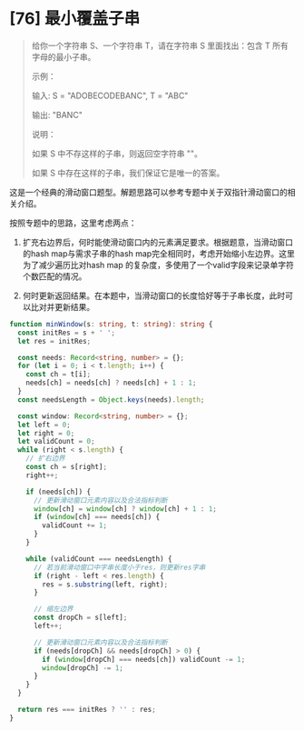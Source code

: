 # [76] 最小覆盖子串

> 给你一个字符串 S、一个字符串 T，请在字符串 S 里面找出：包含 T 所有字母的最小子串。
>
> 示例：
>
> 输入: S = "ADOBECODEBANC", T = "ABC"
>
> 输出: "BANC"
>
> 说明：
>
> 如果 S 中不存这样的子串，则返回空字符串 ""。
>
> 如果 S 中存在这样的子串，我们保证它是唯一的答案。

这是一个经典的滑动窗口题型。解题思路可以参考专题中关于双指针滑动窗口的相关介绍。

按照专题中的思路，这里考虑两点：

1. 扩充右边界后，何时能使滑动窗口内的元素满足要求。根据题意，当滑动窗口的hash map与需求子串的hash map完全相同时，考虑开始缩小左边界。这里为了减少遍历比对hash map 的复杂度，多使用了一个valid字段来记录单字符个数匹配的情况。

2. 何时更新返回结果。在本题中，当滑动窗口的长度恰好等于子串长度，此时可以比对并更新结果。

```ts
function minWindow(s: string, t: string): string {
  const initRes = s + ' ';
  let res = initRes;

  const needs: Record<string, number> = {};
  for (let i = 0; i < t.length; i++) {
    const ch = t[i];
    needs[ch] = needs[ch] ? needs[ch] + 1 : 1;
  }
  const needsLength = Object.keys(needs).length;

  const window: Record<string, number> = {};
  let left = 0;
  let right = 0;
  let validCount = 0;
  while (right < s.length) {
    // 扩右边界
    const ch = s[right];
    right++;

    if (needs[ch]) {
      // 更新滑动窗口元素内容以及合法指标判断
      window[ch] = window[ch] ? window[ch] + 1 : 1;
      if (window[ch] === needs[ch]) {
        validCount += 1;
      }
    }

    while (validCount === needsLength) {
      // 若当前滑动窗口中字串长度小于res，则更新res字串
      if (right - left < res.length) {
        res = s.substring(left, right);
      }

      // 缩左边界
      const dropCh = s[left];
      left++;

      // 更新滑动窗口元素内容以及合法指标判断
      if (needs[dropCh] && needs[dropCh] > 0) {
        if (window[dropCh] === needs[ch]) validCount -= 1;
        window[dropCh] -= 1;
      }
    }
  }

  return res === initRes ? '' : res;
}
```
